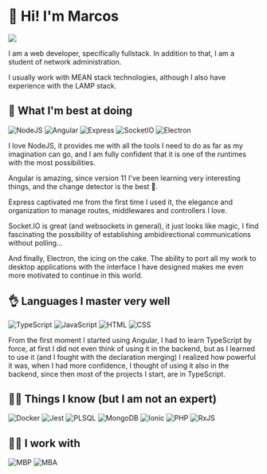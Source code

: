 # 👋 Hi! I'm Marcos

<picture>
  <source media="(prefers-color-scheme: dark)" srcset="https://github-readme-stats.vercel.app/api?username=marcosrg9&show_icons=true&theme=github_dark&border_color=21262d">
  <img src="https://github-readme-stats.vercel.app/api?username=marcosrg9&show_icons=true">
</picture>

I am a web developer, specifically fullstack.
In addition to that, I am a student of network administration.

I usually work with MEAN stack technologies, although I also have experience with the LAMP stack.

## 🦄 What I'm best at doing

![NodeJS](https://img.shields.io/badge/Node.js-339933?style=for-the-badge&logo=nodedotjs&logoColor=white)
![Angular](https://img.shields.io/badge/Angular-DD0031?style=for-the-badge&logo=angular&logoColor=white)
![Express](https://img.shields.io/badge/Express.js-FFFFFF?style=for-the-badge&logo=express&logoColor=black)
![SocketIO](https://img.shields.io/badge/Socket.io-010101?&style=for-the-badge&logo=Socket.io&logoColor=white)
![Electron](https://img.shields.io/badge/Electron-2B2E3A?style=for-the-badge&logo=electron&logoColor=9FEAF9)

I love NodeJS, it provides me with all the tools I need to do as far as my imagination can go, and I am fully confident that it is one of the runtimes with the most possibilities.

Angular is amazing, since version 11 I've been learning very interesting things, and the change detector is the best 🤤.

Express captivated me from the first time I used it, the elegance and organization to manage routes, middlewares and controllers I love.

Socket.IO is great (and websockets in general), it just looks like magic, I find fascinating the possibility of establishing ambidirectional communications without polling...

And finally, Electron, the icing on the cake. The ability to port all my work to desktop applications with the interface I have designed makes me even more motivated to continue in this world.

## 👌 Languages I master very well

![TypeScript](https://img.shields.io/badge/TypeScript-007ACC?style=for-the-badge&logo=typescript&logoColor=white)
![JavaScript](https://img.shields.io/badge/JavaScript-F7DF1E?style=for-the-badge&logo=javascript&logoColor=black)
![HTML](https://img.shields.io/badge/HTML5-E34F26?style=for-the-badge&logo=html5&logoColor=white)
![CSS](https://img.shields.io/badge/CSS3-1572B6?style=for-the-badge&logo=css3&logoColor=white)

From the first moment I started using Angular, I had to learn TypeScript by force, at first I did not even think of using it in the backend, but as I learned to use it (and I fought with the declaration merging) I realized how powerful it was, when I had more confidence, I thought of using it also in the backend, since then most of the projects I start, are in TypeScript.

## 👨‍💻 Things I know (but I am not an expert)
![Docker](https://img.shields.io/badge/Docker-2CA5E0?style=for-the-badge&logo=docker&logoColor=white)
![Jest](https://img.shields.io/badge/Jest-C21325?style=for-the-badge&logo=jest&logoColor=white)
![PLSQL](https://img.shields.io/badge/PLSQL-F80000?style=for-the-badge&logo=oracle&logoColor=white)
![MongoDB](https://img.shields.io/badge/MongoDB-4EA94B?style=for-the-badge&logo=mongodb&logoColor=white)
![Ionic](https://img.shields.io/badge/Ionic-3880FF?style=for-the-badge&logo=ionic&logoColor=white)
![PHP](https://img.shields.io/badge/PHP-777BB4?style=for-the-badge&logo=php&logoColor=white)
![RxJS](https://img.shields.io/badge/RxJS-B7178C?style=for-the-badge&logo=reactivex&logoColor=white)

<!-- ## 🙇‍♂️ Things I am learning
![Python](https://img.shields.io/badge/Python-blue?style=for-the-badge&logo=python&logoColor=white)
![Flask](https://img.shields.io/badge/Flask-000000?style=for-the-badge&logo=flask&logoColor=white) -->

## 👨‍🔧 I work with

![MBP](https://img.shields.io/badge/Apple-MacBook_Pro_2017-333333?style=for-the-badge&logo=apple&logoColor=white)
![MBA](https://img.shields.io/badge/Apple-MacBook_Air_2015-333333?style=for-the-badge&logo=apple&logoColor=white)

<!--![Language Stats](https://github-readme-stats.vercel.app/api/top-langs/?username=marcosrg9)-->
